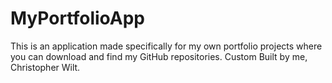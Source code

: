# MyPortfolioApp
This is an application made specifically for my own portfolio projects where you can download and find my GitHub repositories. Custom Built by me, Christopher Wilt.
